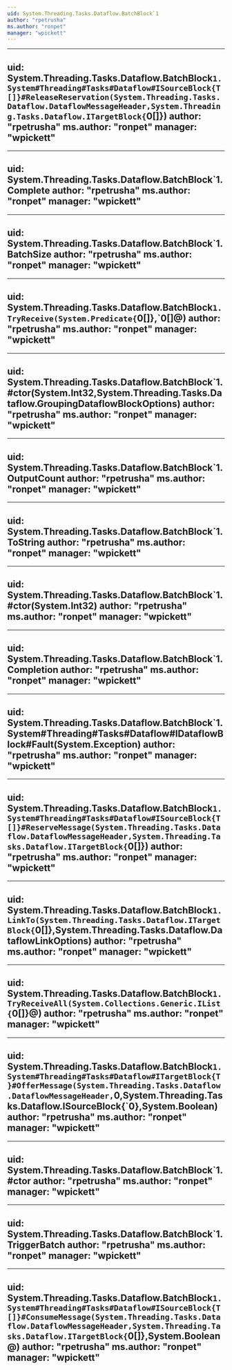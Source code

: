 ```yaml
---
uid: System.Threading.Tasks.Dataflow.BatchBlock`1
author: "rpetrusha"
ms.author: "ronpet"
manager: "wpickett"
---
```


---
uid: System.Threading.Tasks.Dataflow.BatchBlock`1.System#Threading#Tasks#Dataflow#ISourceBlock{T[]}#ReleaseReservation(System.Threading.Tasks.Dataflow.DataflowMessageHeader,System.Threading.Tasks.Dataflow.ITargetBlock{`0[]})
author: "rpetrusha"
ms.author: "ronpet"
manager: "wpickett"
---

---
uid: System.Threading.Tasks.Dataflow.BatchBlock`1.Complete
author: "rpetrusha"
ms.author: "ronpet"
manager: "wpickett"
---

---
uid: System.Threading.Tasks.Dataflow.BatchBlock`1.BatchSize
author: "rpetrusha"
ms.author: "ronpet"
manager: "wpickett"
---

---
uid: System.Threading.Tasks.Dataflow.BatchBlock`1.TryReceive(System.Predicate{`0[]},`0[]@)
author: "rpetrusha"
ms.author: "ronpet"
manager: "wpickett"
---

---
uid: System.Threading.Tasks.Dataflow.BatchBlock`1.#ctor(System.Int32,System.Threading.Tasks.Dataflow.GroupingDataflowBlockOptions)
author: "rpetrusha"
ms.author: "ronpet"
manager: "wpickett"
---

---
uid: System.Threading.Tasks.Dataflow.BatchBlock`1.OutputCount
author: "rpetrusha"
ms.author: "ronpet"
manager: "wpickett"
---

---
uid: System.Threading.Tasks.Dataflow.BatchBlock`1.ToString
author: "rpetrusha"
ms.author: "ronpet"
manager: "wpickett"
---

---
uid: System.Threading.Tasks.Dataflow.BatchBlock`1.#ctor(System.Int32)
author: "rpetrusha"
ms.author: "ronpet"
manager: "wpickett"
---

---
uid: System.Threading.Tasks.Dataflow.BatchBlock`1.Completion
author: "rpetrusha"
ms.author: "ronpet"
manager: "wpickett"
---

---
uid: System.Threading.Tasks.Dataflow.BatchBlock`1.System#Threading#Tasks#Dataflow#IDataflowBlock#Fault(System.Exception)
author: "rpetrusha"
ms.author: "ronpet"
manager: "wpickett"
---

---
uid: System.Threading.Tasks.Dataflow.BatchBlock`1.System#Threading#Tasks#Dataflow#ISourceBlock{T[]}#ReserveMessage(System.Threading.Tasks.Dataflow.DataflowMessageHeader,System.Threading.Tasks.Dataflow.ITargetBlock{`0[]})
author: "rpetrusha"
ms.author: "ronpet"
manager: "wpickett"
---

---
uid: System.Threading.Tasks.Dataflow.BatchBlock`1.LinkTo(System.Threading.Tasks.Dataflow.ITargetBlock{`0[]},System.Threading.Tasks.Dataflow.DataflowLinkOptions)
author: "rpetrusha"
ms.author: "ronpet"
manager: "wpickett"
---

---
uid: System.Threading.Tasks.Dataflow.BatchBlock`1.TryReceiveAll(System.Collections.Generic.IList{`0[]}@)
author: "rpetrusha"
ms.author: "ronpet"
manager: "wpickett"
---

---
uid: System.Threading.Tasks.Dataflow.BatchBlock`1.System#Threading#Tasks#Dataflow#ITargetBlock{T}#OfferMessage(System.Threading.Tasks.Dataflow.DataflowMessageHeader,`0,System.Threading.Tasks.Dataflow.ISourceBlock{`0},System.Boolean)
author: "rpetrusha"
ms.author: "ronpet"
manager: "wpickett"
---

---
uid: System.Threading.Tasks.Dataflow.BatchBlock`1.#ctor
author: "rpetrusha"
ms.author: "ronpet"
manager: "wpickett"
---

---
uid: System.Threading.Tasks.Dataflow.BatchBlock`1.TriggerBatch
author: "rpetrusha"
ms.author: "ronpet"
manager: "wpickett"
---

---
uid: System.Threading.Tasks.Dataflow.BatchBlock`1.System#Threading#Tasks#Dataflow#ISourceBlock{T[]}#ConsumeMessage(System.Threading.Tasks.Dataflow.DataflowMessageHeader,System.Threading.Tasks.Dataflow.ITargetBlock{`0[]},System.Boolean@)
author: "rpetrusha"
ms.author: "ronpet"
manager: "wpickett"
---
